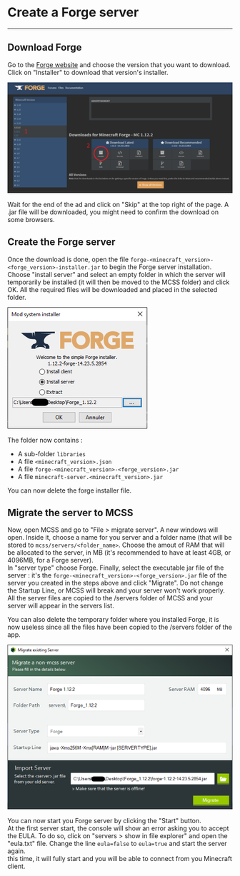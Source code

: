 # Create a Forge server

---

## Download Forge

Go to the [Forge website](https://files.minecraftforge.net) and choose the version that you want to download. Click on "Installer" to download that version's installer.

![Forge website](assets/screenshots/download_forge.png)

Wait for the end of the ad and click on "Skip" at the top right of the page. A .jar file will be downloaded, you might need to confirm the download on some browsers.

## Create the Forge server

Once the download is done, open the file `forge-<minecraft_version>-<forge_version>-installer.jar` to begin the Forge server installation. <br>
Choose "install server" and select an empty folder in which the server will temporarily be installed (it will then be moved to the MCSS folder) and click OK. All the required files will be downloaded and placed in the selected folder.

![The Forge installer](assets/screenshots/install_forge.png)

The folder now contains : 

*   A sub-folder `libraries`
*   A file `<minecraft_version>.json`
*   A file `forge-<minecraft_version>-<forge_version>.jar`
*   A file `minecraft-server.<minecraft_version>.jar`

You can now delete the forge installer file.

## Migrate the server to MCSS

Now, open MCSS and go to "File > migrate server". A new windows will open. Inside it, choose a name for you server and a folder name (that will be stored to `mcss/servers/<folder_name>`. Choose the amout of RAM that will be allocated to the server, in MB (it's recommended to have at least 4GB, or 4096MB, for a Forge server).<br>
In "server type" choose Forge. Finally, select the executable jar file of the server : it's the `forge-<minecraft_version>-<forge_version>.jar` file of the server you created in the steps above and click "Migrate". Do not change the Startup Line, or MCSS will break and your server won't work properly.<br>
All the server files are copied to the /servers folder of MCSS and your server will appear in the servers list. <br>

You can also delete the temporary folder where you installed Forge, it is now useless since all the files have been copied to the /servers folder of the app.

![server migration window](assets/screenshots/migrate_forge.png)

You can now start you Forge server by clicking the "Start" button. <br>
At the first server start, the console will show an error asking you to accept the EULA. To do so, click on "servers > show in file explorer" and open the "eula.txt" file. Change the line `eula=false` to `eula=true` and start the server again. <br>
this time, it will fully start and you will be able to connect from you Minecraft client.

